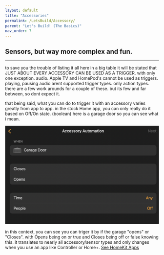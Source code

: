 ```yaml
---
layout: default
title: "Accessories"
permalink: /LetsBuild/Accessory/
parent: "Let's Build! (The Basics)"
nav_order: 7
---
```

## Sensors, but way more complex and fun.
---

to save you the trouble of listing it all here in a big table it will be stated that JUST ABOUT EVERY ACCESSORY CAN BE USED AS A TRIGGER. with only one exception. audio.
Apple TV and HomePod's cannot be used as triggers. playing, pausing audio arent supported trigger types. only action types. there are a few work arounds for a couple of these. but its few and far between, so dont expect it.

that being said, what you can do to trigger it with an accessory varies greatly from app to app. in the stock Home app, you can only really do it based on Off/On state. (boolean) here is a garage door so you can see what i mean.

![jtd](https://github.com/PaRkThEcAr/PaRkThEcAr.github.io/blob/main/docs/LetsBuild/Images/AccessoryTriggerStock.png?raw=true)

in this context, you can see you can triger it by if the garage "opens" or "Closes". with Opens being on or true and Closes being off or false knowing this. it translates to nearly all accessory/sensor types and only changes when you use an app like Controller or Home+. [See HomeKit Apps](https://parkthecar.github.io/getting-started/FAQ/)
